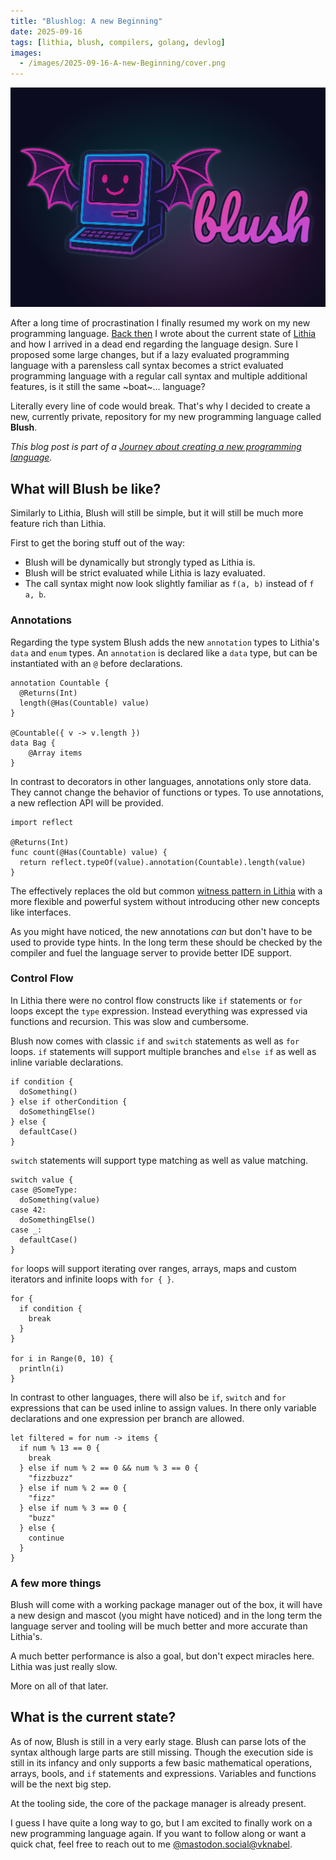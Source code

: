 ```yaml
---
title: "Blushlog: A new Beginning"
date: 2025-09-16
tags: [lithia, blush, compilers, golang, devlog]
images:
  - /images/2025-09-16-A-new-Beginning/cover.png
---
```


![The blush logo with an old computer](/images/2025-09-16-A-new-Beginning/cover.png)

After a long time of procrastination I finally resumed my work on my new programming language. [Back then](/posts/the-current-state-of-lithia-after-2-years/) I wrote about the current state of [Lithia](https://github.com/vknabel/lithia) and how I arrived in a dead end regarding the language design. Sure I proposed some large changes, but if a lazy evaluated programming language with a parensless call syntax becomes a strict evaluated programming language with a regular call syntax and multiple additional features, is it still the same ~boat~... language?

Literally every line of code would break. That's why I decided to create a new, currently private, repository for my new programming language called **Blush**.

_This blog post is part of a [Journey about creating a new programming language](/posts/journey-about-creating-a-new-programming-language/)._

## What will Blush be like?

Similarly to Lithia, Blush will still be simple, but it will still be much more feature rich than Lithia.

First to get the boring stuff out of the way:

- Blush will be dynamically but strongly typed as Lithia is.
- Blush will be strict evaluated while Lithia is lazy evaluated.
- The call syntax might now look slightly familiar as `f(a, b)` instead of `f a, b`.

### Annotations

Regarding the type system Blush adds the new `annotation` types to Lithia's `data` and `enum` types.
An `annotation` is declared like a `data` type, but can be instantiated with an `@` before declarations.

```blush
annotation Countable {
  @Returns(Int)
  length(@Has(Countable) value)
}

@Countable({ v -> v.length })
data Bag {
    @Array items
}
```

In contrast to decorators in other languages, annotations only store data. They cannot change the behavior of functions or types.
To use annotations, a new reflection API will be provided.

```blush
import reflect

@Returns(Int)
func count(@Has(Countable) value) {
  return reflect.typeOf(value).annotation(Countable).length(value)
}
```

The effectively replaces the old but common [witness pattern in Lithia](https://github.com/vknabel/lithia?tab=readme-ov-file#why-no-interfaces) with a more flexible and powerful system without introducing other new concepts like interfaces.

As you might have noticed, the new annotations *can* but don't have to be used to provide type hints. In the long term these should be checked by the compiler and fuel the language server to provide better IDE support.

### Control Flow

In Lithia there were no control flow constructs like `if` statements or `for` loops except the `type` expression. Instead everything was expressed via functions and recursion. This was slow and cumbersome.

Blush now comes with classic `if` and `switch` statements as well as `for` loops.
`if` statements will support multiple branches and `else if` as well as inline variable declarations.

```blush
if condition {
  doSomething()
} else if otherCondition {
  doSomethingElse()
} else {
  defaultCase()
}
```

`switch` statements will support type matching as well as value matching.

```blush
switch value {
case @SomeType:
  doSomething(value)
case 42:
  doSomethingElse()
case _:
  defaultCase()
}
```

`for` loops will support iterating over ranges, arrays, maps and custom iterators and infinite loops with `for { }`.

```blush
for {
  if condition {
    break
  }
}

for i in Range(0, 10) {
  println(i)
}
```

In contrast to other languages, there will also be `if`, `switch` and `for` expressions that can be used inline to assign values. In there only variable declarations and one expression per branch are allowed.

```blush
let filtered = for num -> items {
  if num % 13 == 0 {
    break
  } else if num % 2 == 0 && num % 3 == 0 {
    "fizzbuzz"
  } else if num % 2 == 0 {
    "fizz"
  } else if num % 3 == 0 {
    "buzz"
  } else {
    continue
  }
}
```

### A few more things

Blush will come with a working package manager out of the box, it will have a new design and mascot (you might have noticed) and in the long term the language server and tooling will be much better and more accurate than Lithia's.

A much better performance is also a goal, but don't expect miracles here. Lithia was just really slow.

More on all of that later.

## What is the current state?

As of now, Blush is still in a very early stage. Blush can parse lots of the syntax although large parts are still missing. Though the execution side is still in its infancy and only supports a few basic mathematical operations, arrays, bools, and `if` statements and expressions. Variables and functions will be the next big step.

At the tooling side, the core of the package manager is already present.

I guess I have quite a long way to go, but I am excited to finally work on a new programming language again. If you want to follow along or want a quick chat, feel free to reach out to me [@mastodon.social@vknabel](https://mastodon.social/@vknabel).
